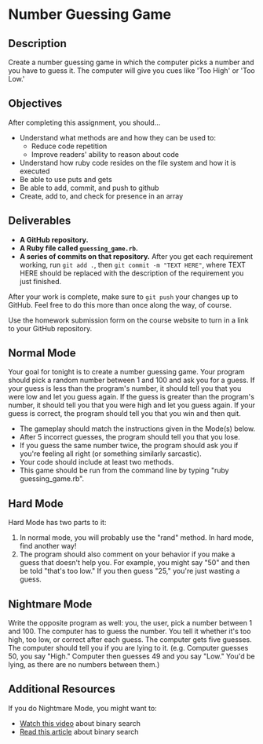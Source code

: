 # Number Guessing Game

## Description

Create a number guessing game in which the computer picks a number and you have to guess it.  The computer will give you cues like 'Too High' or 'Too Low.'

## Objectives

After completing this assignment, you should...

* Understand what methods are and how they can be used to:
  * Reduce code repetition
  * Improve readers' ability to reason about code
* Understand how ruby code resides on the file system and how it is executed
* Be able to use puts and gets
* Be able to add, commit, and push to github
* Create, add to, and check for presence in an array

## Deliverables

* **A GitHub repository.**
* **A Ruby file called `guessing_game.rb`.**
* **A series of commits on that repository.** After you get each requirement working, run `git add .`, then `git commit -m "TEXT HERE"`, where TEXT HERE should be replaced with the description of the requirement you just finished.

After your work is complete, make sure to `git push` your changes up to GitHub.  Feel free to do this more than once along the way, of course.

Use the homework submission form on the course website to turn in a link to your GitHub repository.

## Normal Mode

Your goal for tonight is to create a number guessing game. Your program should pick a random number between 1 and 100 and ask you for a guess. If your guess is less than the program's number, it should tell you that you were low and let you guess again. If the guess is greater than the program's number,  it should tell you that you were high and let you guess again. If your guess is correct, the program should tell you that you win and then quit.

* The gameplay should match the instructions given in the Mode(s) below.
* After 5 incorrect guesses, the program should tell you that you lose.
* If you guess the same number twice, the program should ask you if you're feeling all right (or something similarly sarcastic).
* Your code should include at least two methods.
* This game should be run from the command line by typing "ruby guessing_game.rb".


## Hard Mode

Hard Mode has two parts to it:

1. In normal mode, you will probably use the "rand" method. In hard mode, find another way!
2. The program should also comment on your behavior if you make a guess that doesn't help you.  For example, you might say "50" and then be told "that's too low."  If you then guess "25," you're just wasting a guess.

## Nightmare Mode

Write the opposite program as well: you, the user, pick a number between 1 and 100. The computer has to guess the number. You tell it whether it's too high, too low, or correct after each guess. The computer gets five guesses. The computer should tell you if you are lying to it.  (e.g. Computer guesses 50, you say "High."  Computer then guesses 49 and you say "Low."  You'd be lying, as there are no numbers between them.)

## Additional Resources

If you do Nightmare Mode, you might want to:

* [Watch this video](https://www.youtube.com/watch?v=JQhciTuD3E8) about binary search
* [Read this article](http://en.wikipedia.org/wiki/Binary_search_algorithm) about binary search
